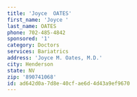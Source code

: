 ```yaml
---
title: 'Joyce  OATES'
first_name: 'Joyce '
last_name: OATES
phone: 702-485-4842
sponsored: '1'
category: Doctors
services: Bariatrics
address: 'Joyce M. Oates, M.D.'
city: Henderson
state: NV
zip: '890741068'
id: ad642d0a-7d8e-40cf-ae6d-4d43a9ef9670
---
```

